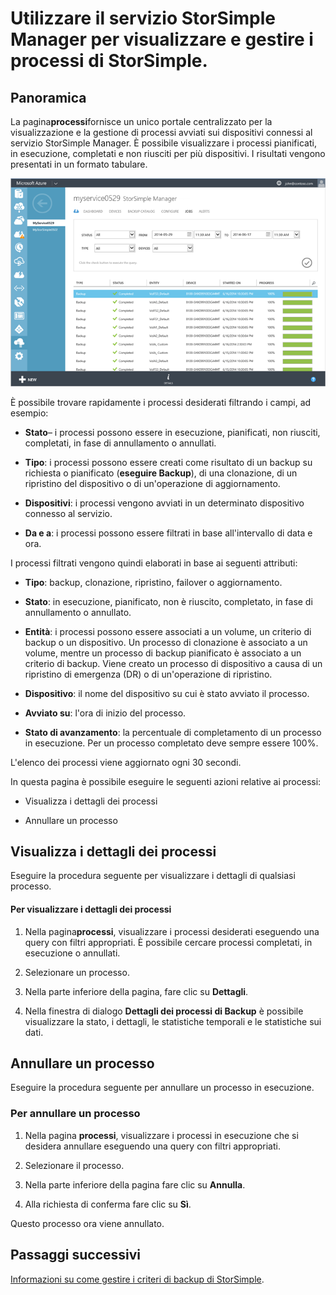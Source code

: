 <properties 
   pageTitle="Consente di visualizzare e gestire i processi di StorSimple | Microsoft Azure"
	description="Descrive la pagina relativa ai processi del servizio StorSimple Manager e come utilizzarlo per tenere traccia dei processi di backup recenti, correnti e pianificati."
	services="storsimple"
	documentationCenter="NA"
	authors="alkohli"
	manager="carolz"
	editor=""/>
<tags 
   ms.service="storsimple"
	ms.devlang="NA"
	ms.topic="article"
	ms.tgt_pltfrm="NA"
	ms.workload="TBD"
	ms.date="09/01/2015"
	ms.author="alkohli"/>

# Utilizzare il servizio StorSimple Manager per visualizzare e gestire i processi di StorSimple.

## Panoramica

La pagina**processi**fornisce un unico portale centralizzato per la visualizzazione e la gestione di processi avviati sui dispositivi connessi al servizio StorSimple Manager. È possibile visualizzare i processi pianificati, in esecuzione, completati e non riusciti per più dispositivi. I risultati vengono presentati in un formato tabulare.

![Pagina dei processi](./media/storsimple-manage-jobs/HCS_JobsPage.png)

È possibile trovare rapidamente i processi desiderati filtrando i campi, ad esempio:

- **Stato**– i processi possono essere in esecuzione, pianificati, non riusciti, completati, in fase di annullamento o annullati.

- **Tipo**: i processi possono essere creati come risultato di un backup su richiesta o pianificato (**eseguire Backup**), di una clonazione, di un ripristino del dispositivo o di un'operazione di aggiornamento.

- **Dispositivi**: i processi vengono avviati in un determinato dispositivo connesso al servizio.

- **Da e a**: i processi possono essere filtrati in base all'intervallo di data e ora.

I processi filtrati vengono quindi elaborati in base ai seguenti attributi:

- **Tipo**: backup, clonazione, ripristino, failover o aggiornamento.

- **Stato**: in esecuzione, pianificato, non è riuscito, completato, in fase di annullamento o annullato.

- **Entità**: i processi possono essere associati a un volume, un criterio di backup o un dispositivo. Un processo di clonazione è associato a un volume, mentre un processo di backup pianificato è associato a un criterio di backup. Viene creato un processo di dispositivo a causa di un ripristino di emergenza (DR) o di un'operazione di ripristino.

- **Dispositivo**: il nome del dispositivo su cui è stato avviato il processo.

- **Avviato su**: l'ora di inizio del processo.

- **Stato di avanzamento**: la percentuale di completamento di un processo in esecuzione. Per un processo completato deve sempre essere 100%.

L'elenco dei processi viene aggiornato ogni 30 secondi.

In questa pagina è possibile eseguire le seguenti azioni relative ai processi:

- Visualizza i dettagli dei processi

- Annullare un processo

## Visualizza i dettagli dei processi

Eseguire la procedura seguente per visualizzare i dettagli di qualsiasi processo.

#### Per visualizzare i dettagli dei processi

1. Nella pagina**processi**, visualizzare i processi desiderati eseguendo una query con filtri appropriati. È possibile cercare processi completati, in esecuzione o annullati.

2. Selezionare un processo.

3. Nella parte inferiore della pagina, fare clic su **Dettagli**.

4. Nella finestra di dialogo **Dettagli dei processi di Backup** è possibile visualizzare la stato, i dettagli, le statistiche temporali e le statistiche sui dati.

## Annullare un processo

Eseguire la procedura seguente per annullare un processo in esecuzione.

### Per annullare un processo

1. Nella pagina **processi**, visualizzare i processi in esecuzione che si desidera annullare eseguendo una query con filtri appropriati.

1. Selezionare il processo.

1. Nella parte inferiore della pagina fare clic su **Annulla**.

1. Alla richiesta di conferma fare clic su **Sì**.

Questo processo ora viene annullato.

## Passaggi successivi

[Informazioni su come gestire i criteri di backup di StorSimple](storsimple-manage-backup-policies.md).

<!---HONumber=September15_HO1-->